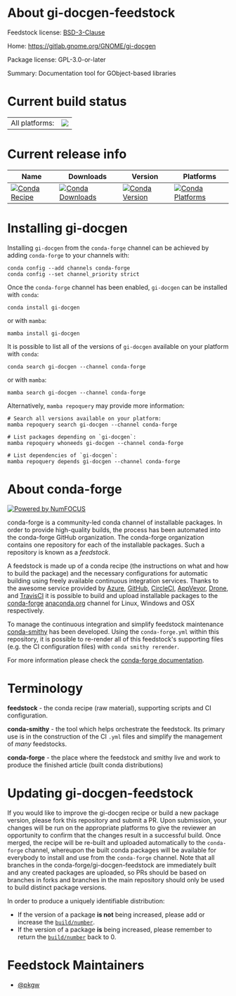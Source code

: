 About gi-docgen-feedstock
=========================

Feedstock license: [BSD-3-Clause](https://github.com/conda-forge/gi-docgen-feedstock/blob/main/LICENSE.txt)

Home: https://gitlab.gnome.org/GNOME/gi-docgen

Package license: GPL-3.0-or-later

Summary: Documentation tool for GObject-based libraries

Current build status
====================


<table><tr><td>All platforms:</td>
    <td>
      <a href="https://dev.azure.com/conda-forge/feedstock-builds/_build/latest?definitionId=15926&branchName=main">
        <img src="https://dev.azure.com/conda-forge/feedstock-builds/_apis/build/status/gi-docgen-feedstock?branchName=main">
      </a>
    </td>
  </tr>
</table>

Current release info
====================

| Name | Downloads | Version | Platforms |
| --- | --- | --- | --- |
| [![Conda Recipe](https://img.shields.io/badge/recipe-gi--docgen-green.svg)](https://anaconda.org/conda-forge/gi-docgen) | [![Conda Downloads](https://img.shields.io/conda/dn/conda-forge/gi-docgen.svg)](https://anaconda.org/conda-forge/gi-docgen) | [![Conda Version](https://img.shields.io/conda/vn/conda-forge/gi-docgen.svg)](https://anaconda.org/conda-forge/gi-docgen) | [![Conda Platforms](https://img.shields.io/conda/pn/conda-forge/gi-docgen.svg)](https://anaconda.org/conda-forge/gi-docgen) |

Installing gi-docgen
====================

Installing `gi-docgen` from the `conda-forge` channel can be achieved by adding `conda-forge` to your channels with:

```
conda config --add channels conda-forge
conda config --set channel_priority strict
```

Once the `conda-forge` channel has been enabled, `gi-docgen` can be installed with `conda`:

```
conda install gi-docgen
```

or with `mamba`:

```
mamba install gi-docgen
```

It is possible to list all of the versions of `gi-docgen` available on your platform with `conda`:

```
conda search gi-docgen --channel conda-forge
```

or with `mamba`:

```
mamba search gi-docgen --channel conda-forge
```

Alternatively, `mamba repoquery` may provide more information:

```
# Search all versions available on your platform:
mamba repoquery search gi-docgen --channel conda-forge

# List packages depending on `gi-docgen`:
mamba repoquery whoneeds gi-docgen --channel conda-forge

# List dependencies of `gi-docgen`:
mamba repoquery depends gi-docgen --channel conda-forge
```


About conda-forge
=================

[![Powered by
NumFOCUS](https://img.shields.io/badge/powered%20by-NumFOCUS-orange.svg?style=flat&colorA=E1523D&colorB=007D8A)](https://numfocus.org)

conda-forge is a community-led conda channel of installable packages.
In order to provide high-quality builds, the process has been automated into the
conda-forge GitHub organization. The conda-forge organization contains one repository
for each of the installable packages. Such a repository is known as a *feedstock*.

A feedstock is made up of a conda recipe (the instructions on what and how to build
the package) and the necessary configurations for automatic building using freely
available continuous integration services. Thanks to the awesome service provided by
[Azure](https://azure.microsoft.com/en-us/services/devops/), [GitHub](https://github.com/),
[CircleCI](https://circleci.com/), [AppVeyor](https://www.appveyor.com/),
[Drone](https://cloud.drone.io/welcome), and [TravisCI](https://travis-ci.com/)
it is possible to build and upload installable packages to the
[conda-forge](https://anaconda.org/conda-forge) [anaconda.org](https://anaconda.org/)
channel for Linux, Windows and OSX respectively.

To manage the continuous integration and simplify feedstock maintenance
[conda-smithy](https://github.com/conda-forge/conda-smithy) has been developed.
Using the ``conda-forge.yml`` within this repository, it is possible to re-render all of
this feedstock's supporting files (e.g. the CI configuration files) with ``conda smithy rerender``.

For more information please check the [conda-forge documentation](https://conda-forge.org/docs/).

Terminology
===========

**feedstock** - the conda recipe (raw material), supporting scripts and CI configuration.

**conda-smithy** - the tool which helps orchestrate the feedstock.
                   Its primary use is in the construction of the CI ``.yml`` files
                   and simplify the management of *many* feedstocks.

**conda-forge** - the place where the feedstock and smithy live and work to
                  produce the finished article (built conda distributions)


Updating gi-docgen-feedstock
============================

If you would like to improve the gi-docgen recipe or build a new
package version, please fork this repository and submit a PR. Upon submission,
your changes will be run on the appropriate platforms to give the reviewer an
opportunity to confirm that the changes result in a successful build. Once
merged, the recipe will be re-built and uploaded automatically to the
`conda-forge` channel, whereupon the built conda packages will be available for
everybody to install and use from the `conda-forge` channel.
Note that all branches in the conda-forge/gi-docgen-feedstock are
immediately built and any created packages are uploaded, so PRs should be based
on branches in forks and branches in the main repository should only be used to
build distinct package versions.

In order to produce a uniquely identifiable distribution:
 * If the version of a package **is not** being increased, please add or increase
   the [``build/number``](https://docs.conda.io/projects/conda-build/en/latest/resources/define-metadata.html#build-number-and-string).
 * If the version of a package **is** being increased, please remember to return
   the [``build/number``](https://docs.conda.io/projects/conda-build/en/latest/resources/define-metadata.html#build-number-and-string)
   back to 0.

Feedstock Maintainers
=====================

* [@pkgw](https://github.com/pkgw/)

